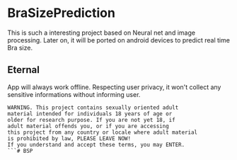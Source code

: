 # BraSizePrediction

This is such a interesting project based on Neural net and image processing. Later on, it will be ported on android devices to predict real time Bra size.  

## Eternal
App will always work offline. Respecting user privacy, it won't collect any sensitive informations without informing user.    

```
WARNING. This project contains sexually oriented adult
material intended for individuals 18 years of age or 
older for research purpose. If you are not yet 18, if
adult material offends you, or if you are accessing 
this project from any country or locale where adult material 
is prohibited by law, PLEASE LEAVE NOW!
If you understand and accept these terms, you may ENTER.
```#   B S P  
 